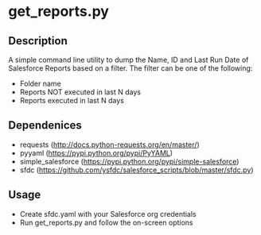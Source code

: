 # get_reports.py

## Description

A simple command line utility to dump the Name, ID and Last Run Date of Salesforce Reports 
based on a filter. The filter can be one of the following:
* Folder name
* Reports NOT executed in last N days
* Reports executed in last N days

## Dependenices

* requests (http://docs.python-requests.org/en/master/)
* pyyaml (https://pypi.python.org/pypi/PyYAML)
* simple_salesforce (https://pypi.python.org/pypi/simple-salesforce)
* sfdc (https://github.com/ysfdc/salesforce_scripts/blob/master/sfdc.py)

## Usage

* Create sfdc.yaml with your Salesforce org credentials
* Run get_reports.py and follow the on-screen options
